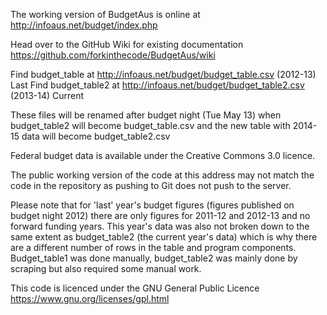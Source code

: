 The working version of BudgetAus is online at http://infoaus.net/budget/index.php

Head over to the GitHub Wiki for existing documentation https://github.com/forkinthecode/BudgetAus/wiki

Find budget_table at http://infoaus.net/budget/budget_table.csv (2012-13) Last
Find budget_table2 at http://infoaus.net/budget/budget_table2.csv (2013-14) Current

These files will be renamed after budget night (Tue May 13) when budget_table2 will become budget_table.csv and the new table with 2014-15 data will become budget_table2.csv

Federal budget data is available under the Creative Commons 3.0 licence.

The public working version of the code at this address may not match the code in the repository as pushing to Git does not push to the server.

Please note that for 'last' year's budget figures (figures published on budget night 2012) there are only figures for 2011-12 and 2012-13 and no forward funding years. This year's data was also not broken down to the same extent as budget_table2 (the current year's data) which is why there are a different number of rows in the table and program components. Budget_table1 was done manually, budget_table2 was mainly done by scraping but also required some manual work.

This code is licenced under the GNU General Public Licence https://www.gnu.org/licenses/gpl.html